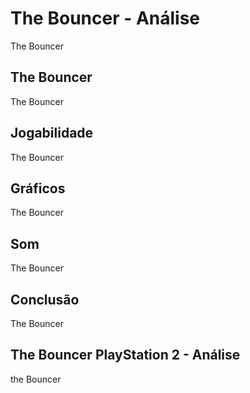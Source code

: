 ---
---

# The Bouncer - Análise

The Bouncer

## The Bouncer

The Bouncer

## Jogabilidade

The Bouncer

## Gráficos

The Bouncer

## Som

The Bouncer

## Conclusão

The Bouncer

## The Bouncer PlayStation 2 - Análise

the Bouncer
